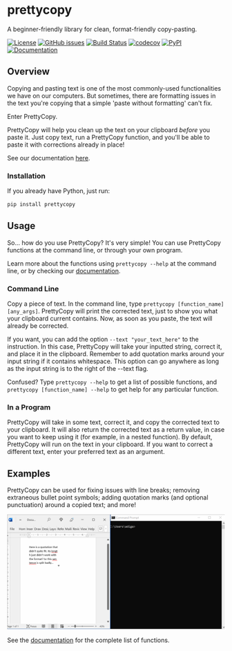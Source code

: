 # prettycopy
A beginner-friendly library for clean, format-friendly copy-pasting.

[![License](https://img.shields.io/github/license/hippothebrave/prettycopy)](https://github.com/hippothebrave/prettycopy/blob/main/LICENSE)
[![GitHub issues](https://img.shields.io/github/issues/hippothebrave/prettycopy)](https://github.com/hippothebrave/prettycopy/issues)
[![Build Status](https://github.com/hippothebrave/prettycopy/workflows/Build%20Status/badge.svg?branch=main)](https://github.com/hippothebrave/prettycopy/actions?query=workflow%3A%22Build+Status%22)
[![codecov](https://codecov.io/gh/hippothebrave/prettycopy/branch/main/graph/badge.svg)](https://codecov.io/gh/hippothebrave/prettycopy)
[![PyPI](https://img.shields.io/pypi/v/prettycopy)](https://pypi.org/project/prettycopy/)
[![Documentation](https://img.shields.io/badge/Documentation-ReadTheDocs-informational)](https://prettycopy.readthedocs.io/en/latest/)

## Overview
Copying and pasting text is one of the most commonly-used functionalities we have on our computers. But sometimes, there are formatting issues in the text you're copying that a simple 'paste without formatting' can't fix.

Enter PrettyCopy.

PrettyCopy will help you clean up the text on your clipboard *before* you paste it. Just copy text, run a PrettyCopy function, and you'll be able to paste it with corrections already in place!

See our documentation [here](https://prettycopy.readthedocs.io/en/latest/).

### Installation

If you already have Python, just run:

```bash
pip install prettycopy
```

## Usage

So... how do you use PrettyCopy? It's very simple! You can use PrettyCopy functions at the command line, or through your own program.

Learn more about the functions using `prettycopy --help` at the command line, or by checking our [documentation](https://prettycopy.readthedocs.io/en/latest/).

### Command Line
Copy a piece of text.
In the command line, type `prettycopy [function_name] [any_args]`. 
PrettyCopy will print the corrected text, just to show you what your clipboard current contains. 
Now, as soon as you paste, the text will already be corrected.

If you want, you can add the option `--text "your_text_here"` to the instruction. In this case, PrettyCopy will take your inputted string, correct it, and place it in the clipboard. Remember to add quotation marks around your input string if it contains whitespace. This option can go anywhere as long as the input string is to the right of the --text flag.

Confused? Type `prettycopy --help` to get a list of possible functions, and `prettycopy [function_name] --help` to get help for any particular function.

### In a Program
PrettyCopy will take in some text, correct it, and copy the corrected text to your clipboard. It will also return the corrected text as a return value, in case you want to keep using it (for example, in a nested function).
By default, PrettyCopy will run on the text in your clipboard. If you want to correct a different text, enter your preferred text as an argument.

## Examples
PrettyCopy can be used for fixing issues with line breaks; removing extraneous bullet point symbols; adding quotation marks (and optional punctuation) around a copied text; and more! 

![](https://github.com/hippothebrave/prettycopy/blob/main/docs/images/smartcopy_pc.gif)

See the [documentation](https://prettycopy.readthedocs.io/en/latest/) for the complete list of functions.

